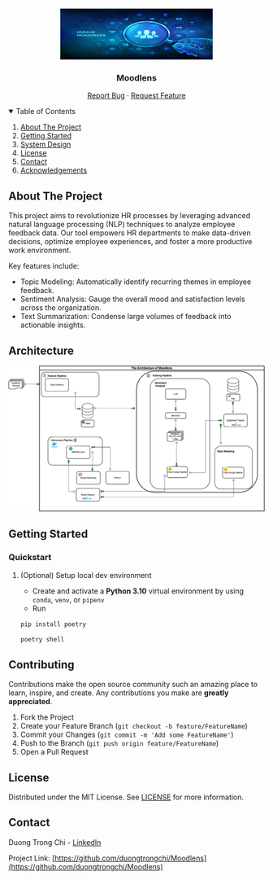 <!-- PROJECT LOGO -->
<br />
<p align="center">
  <a href="https://github.com/duongtrongchi/Moodlens">
    <img src="archive/banner.jpg" alt="Logo" width="300" height="100">
  </a>

  <h3 align="center">Moodlens</h3>

  <p align="center">
    <a href="https://github.com/dao-duc-tung/inference-service-grpc-restful/issues">Report Bug</a>
    ·
    <a href="https://github.com/dao-duc-tung/inference-service-grpc-restful/issues">Request Feature</a>
  </p>
</p>

<!-- TABLE OF CONTENTS -->
<details open="open">
  <summary>Table of Contents</summary>
  <ol>
    <li><a href="#about-the-project">About The Project</a></li>
    <li><a href="#getting-started">Getting Started</a></li>
    <li><a href="#system-design">System Design</a></li>
    <li><a href="#license">License</a></li>
    <li><a href="#contact">Contact</a></li>
    <li><a href="#acknowledgements">Acknowledgements</a></li>
  </ol>
</details>

## About The Project
This project aims to revolutionize HR processes by leveraging advanced natural language processing (NLP) techniques to analyze employee feedback data. Our tool empowers HR departments to make data-driven decisions, optimize employee experiences, and foster a more productive work environment.

Key features include:
- Topic Modeling: Automatically identify recurring themes in employee feedback.
- Sentiment Analysis: Gauge the overall mood and satisfaction levels across the organization.
- Text Summarization: Condense large volumes of feedback into actionable insights.

## Architecture
![Alt text](./archive/Moodlens-Architecture.png)

## Getting Started

### Quickstart

1. (Optional) Setup local dev environment

   - Create and activate a **Python 3.10** virtual environment by using `conda`, `venv`, or `pipenv`
   - Run

   ```bash
   pip install poetry
   ```

   ```
   poetry shell
   ```


## Contributing

Contributions make the open source community such an amazing place to learn, inspire, and create. Any contributions you make are **greatly appreciated**.

1. Fork the Project
2. Create your Feature Branch (`git checkout -b feature/FeatureName`)
3. Commit your Changes (`git commit -m 'Add some FeatureName'`)
4. Push to the Branch (`git push origin feature/FeatureName`)
5. Open a Pull Request

## License

Distributed under the MIT License. See [LICENSE](LICENSE) for more information.

## Contact

Duong Trong Chi - [LinkedIn](https://www.linkedin.com/in/duongtrongchi/)

Project Link: [https://github.com/duongtrongchi/Moodlens](https://github.com/duongtrongchi/Moodlens)

